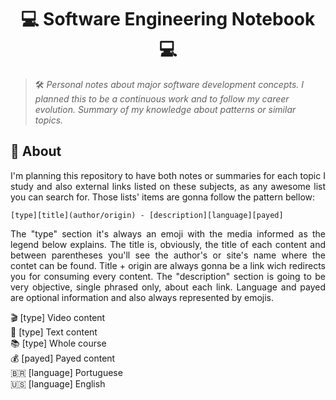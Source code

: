 # <h1 align="center"> 💻 Software Engineering Notebook 💻 </h1>

> 🛠️ _Personal notes about major software development concepts. I planned this to be a continuous work and to follow my career evolution. Summary of my knowledge about patterns or similar topics._

## :pushpin: About

<p align="justify">
I'm planning this repository to have both notes or summaries for each topic I study and also external links listed on these subjects, as any awesome list you can search for. Those lists' items are gonna follow the pattern bellow:
</p>

`[type][title](author/origin) - [description][language][payed]`

<p align="justify">
The "type" section it's always an emoji with the media informed as the legend below explains. The title is, obviously, the title of each content and between parentheses you'll see the author's or site's name where the contet can be found. Title + origin are always gonna be a link wich redirects you for consuming every content. The "description" section is going to be very objective, single phrased only, about each link. Language and payed are optional information and also always represented by emojis.
</p>

:clapper: [type] Video content <br>
:pencil: [type] Text content <br>
📚 [type] Whole course <br>
💰 [payed] Payed content <br>
🇧🇷 [language] Portuguese <br>
🇺🇸 [language] English <br>
